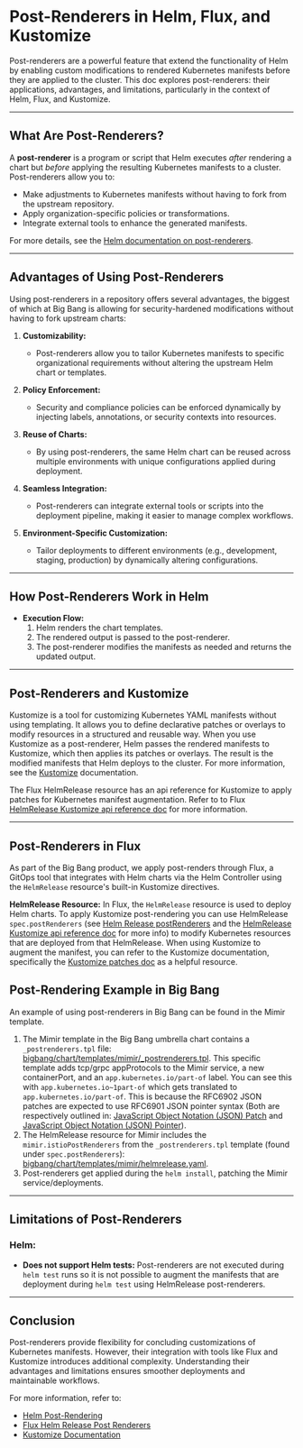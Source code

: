 # Post-Renderers in Helm, Flux, and Kustomize

Post-renderers are a powerful feature that extend the functionality of Helm by enabling custom modifications to rendered Kubernetes manifests before they are applied to the cluster. This doc explores post-renderers: their applications, advantages, and limitations, particularly in the context of Helm, Flux, and Kustomize.

---

## What Are Post-Renderers?

A **post-renderer** is a program or script that Helm executes _after_ rendering a chart but _before_ applying the resulting Kubernetes manifests to a cluster. Post-renderers allow you to:

- Make adjustments to Kubernetes manifests without having to fork from the upstream repository.
- Apply organization-specific policies or transformations.
- Integrate external tools to enhance the generated manifests.

For more details, see the [Helm documentation on post-renderers](https://helm.sh/docs/topics/advanced/#post-rendering).

---

## Advantages of Using Post-Renderers

Using post-renderers in a repository offers several advantages, the biggest of which at Big Bang is allowing for security-hardened modifications without having to fork upstream charts:

1. **Customizability:**
   - Post-renderers allow you to tailor Kubernetes manifests to specific organizational requirements without altering the upstream Helm chart or templates.

2. **Policy Enforcement:**
   - Security and compliance policies can be enforced dynamically by injecting labels, annotations, or security contexts into resources.

3. **Reuse of Charts:**
   - By using post-renderers, the same Helm chart can be reused across multiple environments with unique configurations applied during deployment.

4. **Seamless Integration:**
   - Post-renderers can integrate external tools or scripts into the deployment pipeline, making it easier to manage complex workflows.

5. **Environment-Specific Customization:**
   - Tailor deployments to different environments (e.g., development, staging, production) by dynamically altering configurations.

---

## How Post-Renderers Work in Helm

- **Execution Flow:**
   1. Helm renders the chart templates.
   2. The rendered output is passed to the post-renderer.
   3. The post-renderer modifies the manifests as needed and returns the updated output.

---

## Post-Renderers and Kustomize

Kustomize is a tool for customizing Kubernetes YAML manifests without using templating. It allows you to define declarative patches or overlays to modify resources in a structured and reusable way. When you use Kustomize as a post-renderer, Helm passes the rendered manifests to Kustomize, which then applies its patches or overlays. The result is the modified manifests that Helm deploys to the cluster. For more information, see the [Kustomize](https://kubectl.docs.kubernetes.io/references/kustomize/) documentation.

The Flux HelmRelease resource has an api reference for Kustomize to apply patches for Kubernetes manifest augmentation. Refer to to Flux [HelmRelease Kustomize api reference doc](https://v2-0.docs.fluxcd.io/flux/components/helm/api/#helm.toolkit.fluxcd.io/v2beta1.Kustomize) for more information.

___

## Post-Renderers in Flux

As part of the Big Bang product, we apply post-renders through Flux, a GitOps tool that integrates with Helm charts via the Helm Controller using the `HelmRelease` resource's built-in Kustomize directives.

**HelmRelease Resource:**
   In Flux, the `HelmRelease` resource is used to deploy Helm charts. To apply Kustomize post-rendering you can use HelmRelease `spec.postRenderers` (see [Helm Release postRenderers](https://fluxcd.io/flux/components/helm/helmreleases/#post-renderers) and the [HelmRelease Kustomize api reference doc](https://v2-0.docs.fluxcd.io/flux/components/helm/api/#helm.toolkit.fluxcd.io/v2beta1.Kustomize)  for more info) to modify Kubernetes resources that are deployed from that HelmRelease. When using Kustomize to augment the manifest, you can refer to the Kustomize documentation, specifically the [Kustomize patches doc](https://kubectl.docs.kubernetes.io/references/kustomize/kustomization/patches/) as a helpful resource. 

## Post-Rendering Example in Big Bang
An example of using post-renderers in Big Bang can be found in the Mimir template. 

1. The Mimir template in the Big Bang umbrella chart contains a `_postrenderers.tpl` file: [bigbang/chart/templates/mimir/_postrenderers.tpl](https://repo1.dso.mil/big-bang/bigbang/-/blob/epic-414/mimir-sandbox/chart/templates/mimir/_postrenderers.tpl?ref_type=heads). This specific template adds tcp/grpc appProtocols to the Mimir service, a new containerPort, and an `app.kubernetes.io/part-of` label. You can see this with `app.kubernetes.io~1part-of` which gets translated to `app.kubernetes.io/part-of`. This is because the RFC6902 JSON patches are expected to use RFC6901 JSON pointer syntax (Both are respectively outlined in: [JavaScript Object Notation (JSON) Patch](https://datatracker.ietf.org/doc/html/rfc6902) and [JavaScript Object Notation (JSON) Pointer](https://datatracker.ietf.org/doc/html/rfc6901)).
2. The HelmRelease resource for Mimir includes the `mimir.istioPostRenderers` from the `_postrenderers.tpl` template (found under `spec.postRenderers`): [bigbang/chart/templates/mimir/helmrelease.yaml](https://repo1.dso.mil/big-bang/bigbang/-/blob/epic-414/mimir-sandbox/chart/templates/mimir/helmrelease.yaml?ref_type=heads#L42).
3. Post-renderers get applied during the `helm install`, patching the Mimir service/deployments.

---

## Limitations of Post-Renderers

### Helm:
- **Does not support Helm tests:** Post-renderers are not executed during `helm test` runs so it is not possible to augment the manifests that are deployment during `helm test` using HelmRelease post-renderers. 

---

## Conclusion

Post-renderers provide flexibility for concluding customizations of Kubernetes manifests. However, their integration with tools like Flux and Kustomize introduces additional complexity. Understanding their advantages and limitations ensures smoother deployments and maintainable workflows.

For more information, refer to:
- [Helm Post-Rendering](https://helm.sh/docs/topics/advanced/#post-rendering)
- [Flux Helm Release Post Renderers](https://fluxcd.io/flux/components/helm/helmreleases/#post-renderers)
- [Kustomize Documentation](https://kustomize.io/)
